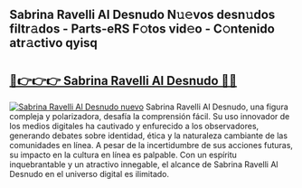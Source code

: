 ## Sabrina Ravelli Al Desnudo N𝚞𝚎vos desn𝚞dos filtr𝚊dos - Parts-eRS F𝚘tos vid𝚎o - C𝚘ntenido atr𝚊ctivo qyisq

# <h2><a href="http://mbc39o.tromn.icu/?c=Sabrina+Ravelli+Al+Desnudo">🔗👉👉👉 Sabrina Ravelli Al Desnudo 🔗🔗</a></h2>

[![Sabrina Ravelli Al Desnudo nuevo](https://i.imgur.com/pEAQMta.gif)](http://mbc39o.tromn.icu/?c=Sabrina+Ravelli+Al+Desnudo)
Sabrina Ravelli Al Desnudo, una figura compleja y polarizadora, desafía la comprensión fácil. Su uso innovador de los medios digitales ha cautivado y enfurecido a los observadores, generando debates sobre identidad, ética y la naturaleza cambiante de las comunidades en línea. A pesar de la incertidumbre de sus acciones futuras, su impacto en la cultura en línea es palpable. Con un espíritu inquebrantable y un atractivo innegable, el alcance de Sabrina Ravelli Al Desnudo en el universo digital es ilimitado.
